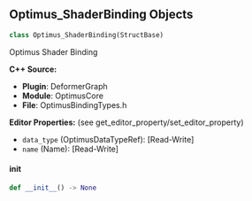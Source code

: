 ## Optimus_ShaderBinding Objects

```python
class Optimus_ShaderBinding(StructBase)
```

Optimus Shader Binding

**C++ Source:**

- **Plugin**: DeformerGraph
- **Module**: OptimusCore
- **File**: OptimusBindingTypes.h

**Editor Properties:** (see get_editor_property/set_editor_property)

- ``data_type`` (OptimusDataTypeRef):  [Read-Write]
- ``name`` (Name):  [Read-Write]

<a id="unreal.Optimus_ShaderBinding.__init__"></a>

#### __init__

```python
def __init__() -> None
```

<a id="unreal.OptimusParameterBinding"></a>